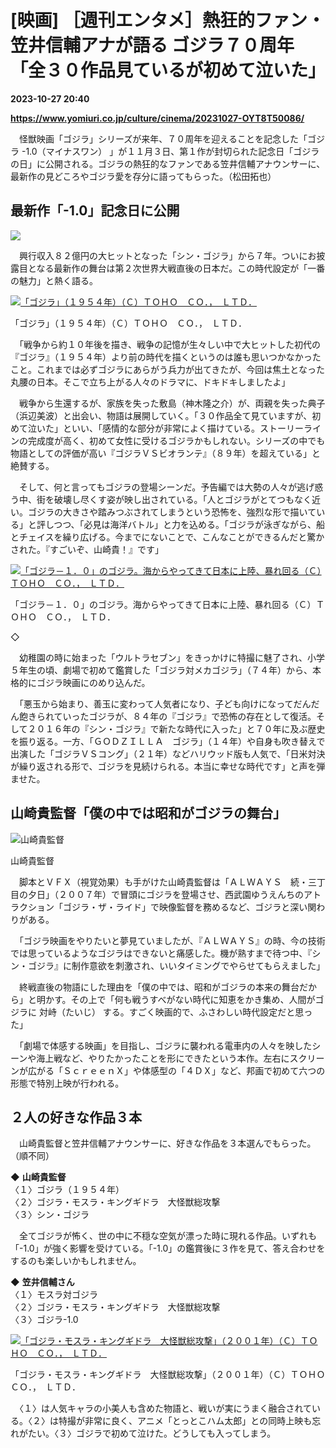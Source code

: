 # [映画] ［週刊エンタメ］熱狂的ファン・笠井信輔アナが語る ゴジラ７０周年「全３０作品見ているが初めて泣いた」

**2023-10-27 20:40**

**https://www.yomiuri.co.jp/culture/cinema/20231027-OYT8T50086/**

　怪獣映画「ゴジラ」シリーズが来年、７０周年を迎えることを記念した「ゴジラ \-1.0（マイナスワン） 」が１１月３日、第１作が封切られた記念日「ゴジラの日」に公開される。ゴジラの熱狂的なファンである笠井信輔アナウンサーに、最新作の見どころやゴジラ愛を存分に語ってもらった。（松田拓也）

最新作「-1.0」記念日に公開
---------------

[![](https://www.yomiuri.co.jp/media/2023/10/20231027-OYT8I50104-1.jpg)](https://www.yomiuri.co.jp/pluralphoto/20231027-OYT8I50104/)

　興行収入８２億円の大ヒットとなった「シン・ゴジラ」から７年。ついにお披露目となる最新作の舞台は第２次世界大戦直後の日本だ。この時代設定が「一番の魅力」と熱く語る。

[![「ゴジラ」（１９５４年）（Ｃ）ＴＯＨＯ　ＣＯ．，　ＬＴＤ．](https://www.yomiuri.co.jp/media/2023/10/20231027-OYT8I50106-1.jpg)](https://www.yomiuri.co.jp/pluralphoto/20231027-OYT8I50106/)

「ゴジラ」（１９５４年）（Ｃ）ＴＯＨＯ　ＣＯ．，　ＬＴＤ．

　「戦争から約１０年後を描き、戦争の記憶が生々しい中で大ヒットした初代の『ゴジラ』（１９５４年）より前の時代を描くというのは誰も思いつかなかったこと。これまでは必ずゴジラにあらがう兵力が出てきたが、今回は焦土となった丸腰の日本。そこで立ち上がる人々のドラマに、ドキドキしましたよ」

　戦争から生還するが、家族を失った敷島（神木隆之介）が、両親を失った典子（浜辺美波）と出会い、物語は展開していく。「３０作品全て見ていますが、初めて泣いた」といい、「感情的な部分が非常によく描けている。ストーリーラインの完成度が高く、初めて女性に受けるゴジラかもしれない。シリーズの中でも物語としての評価が高い『ゴジラＶＳビオランテ』（８９年）を超えている」と絶賛する。

　そして、何と言ってもゴジラの登場シーンだ。予告編では大勢の人々が逃げ惑う中、街を破壊し尽くす姿が映し出されている。「人とゴジラがとてつもなく近い。ゴジラの大きさや踏みつぶされてしまうという恐怖を、強烈な形で描いている」と評しつつ、「必見は海洋バトル」と力を込める。「ゴジラが泳ぎながら、船とチェイスを繰り広げる。今までにないことで、こんなことができるんだと驚かされた。『すごいぞ、山崎貴！』です」

[![「ゴジラ－１．０」のゴジラ。海からやってきて日本に上陸、暴れ回る（Ｃ）ＴＯＨＯ　ＣＯ．，　ＬＴＤ．](https://www.yomiuri.co.jp/media/2023/10/20231027-OYT8I50103-1.jpg)](https://www.yomiuri.co.jp/pluralphoto/20231027-OYT8I50103/)

「ゴジラ－１．０」のゴジラ。海からやってきて日本に上陸、暴れ回る（Ｃ）ＴＯＨＯ　ＣＯ．，　ＬＴＤ．

◇

　幼稚園の時に始まった「ウルトラセブン」をきっかけに特撮に魅了され、小学５年生の頃、劇場で初めて鑑賞した「ゴジラ対メカゴジラ」（７４年）から、本格的にゴジラ映画にのめり込んだ。

　「悪玉から始まり、善玉に変わって人気者になり、子ども向けになってだんだん飽きられていったゴジラが、８４年の『ゴジラ』で恐怖の存在として復活。そして２０１６年の『シン・ゴジラ』で新たな時代に入った」と７０年に及ぶ歴史を振り返る。一方、「ＧＯＤＺＩＬＬＡ　ゴジラ」（１４年）や自身も吹き替えで出演した「ゴジラＶＳコング」（２１年）などハリウッド版も人気で、「日米対決が繰り返される形で、ゴジラを見続けられる。本当に幸せな時代です」と声を弾ませた。

山崎貴監督「僕の中では昭和がゴジラの舞台」
---------------------

![山崎貴監督](https://www.yomiuri.co.jp/media/2023/10/20231027-OYT8I50107-1.jpg)

山崎貴監督

　脚本とＶＦＸ（視覚効果）も手がけた山崎貴監督は「ＡＬＷＡＹＳ　続・三丁目の夕日」（２００７年）で冒頭にゴジラを登場させ、西武園ゆうえんちのアトラクション「ゴジラ・ザ・ライド」で映像監督を務めるなど、ゴジラと深い関わりがある。

　「ゴジラ映画をやりたいと夢見ていましたが、『ＡＬＷＡＹＳ』の時、今の技術では思っているようなゴジラはできないと痛感した。機が熟すまで待つ中、『シン・ゴジラ』に制作意欲を刺激され、いいタイミングでやらせてもらえました」

　終戦直後の物語にした理由を「僕の中では、昭和がゴジラの本来の舞台だから」と明かす。その上で「何も戦うすべがない時代に知恵をかき集め、人間がゴジラに 対峙（たいじ） する。すごく映画的で、ふさわしい時代設定だと思った」

　「劇場で体感する映画」を目指し、ゴジラに襲われる電車内の人々を映したシーンや海上戦など、やりたかったことを形にできたという本作。左右にスクリーンが広がる「ＳｃｒｅｅｎＸ」や体感型の「４ＤＸ」など、邦画で初めて六つの形態で特別上映が行われる。  

２人の好きな作品３本
----------

　山崎貴監督と笠井信輔アナウンサーに、好きな作品を３本選んでもらった。（順不同）

◆ **山崎貴監督**  
〈１〉ゴジラ（１９５４年）  
〈２〉ゴジラ・モスラ・キングギドラ　大怪獣総攻撃  
〈３〉シン・ゴジラ

　全てゴジラが怖く、世の中に不穏な空気が漂った時に現れる作品。いずれも「-1.0」が強く影響を受けている。「-1.0」の鑑賞後に３作を見て、答え合わせをするのも楽しいかもしれません。

◆ **笠井信輔さん**  
〈１〉モスラ対ゴジラ  
〈２〉ゴジラ・モスラ・キングギドラ　大怪獣総攻撃  
〈３〉ゴジラ-1.0

[![「ゴジラ・モスラ・キングギドラ　大怪獣総攻撃」（２００１年）（Ｃ）ＴＯＨＯ　ＣＯ．，　ＬＴＤ．](https://www.yomiuri.co.jp/media/2023/10/20231027-OYT8I50105-1.jpg)](https://www.yomiuri.co.jp/pluralphoto/20231027-OYT8I50105/)

「ゴジラ・モスラ・キングギドラ　大怪獣総攻撃」（２００１年）（Ｃ）ＴＯＨＯ　ＣＯ．，　ＬＴＤ．

　〈１〉は人気キャラの小美人も含めた物語と、戦いが実にうまく融合されている。〈２〉は特撮が非常に良く、アニメ「とっとこハム太郎」との同時上映も忘れがたい。〈３〉ゴジラで初めて泣けた。どうしても入ってしまう。